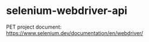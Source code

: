 # selenium-webdriver-api
PET project
document: https://www.selenium.dev/documentation/en/webdriver/
